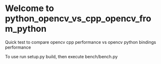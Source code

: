 # Welcome to python_opencv_vs_cpp_opencv_from_python
Quick test to compare opencv cpp performance vs opencv python bindings performance

To use run setup.py build, then execute bench/bench.py
